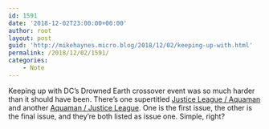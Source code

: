```yaml
---
id: 1591
date: '2018-12-02T23:00:00+00:00'
author: root
layout: post
guid: 'http://mikehaynes.micro.blog/2018/12/02/keeping-up-with.html'
permalink: /2018/12/02/1591/
categories:
    - Note
---
```


Keeping up with DC’s Drowned Earth crossover event was so much harder than it should have been. There’s one supertitled [Justice League / Aquaman](https://www.dccomics.com/comics/drowned-earth-2018/justice-leagueaquaman-drowned-earth-1) and another [Aquaman / Justice League](https://www.dccomics.com/comics/drowned-earth-2018/aquamanjustice-league-drowned-earth-1). One is the first issue, the other is the final issue, and they’re both listed as issue one. Simple, right?